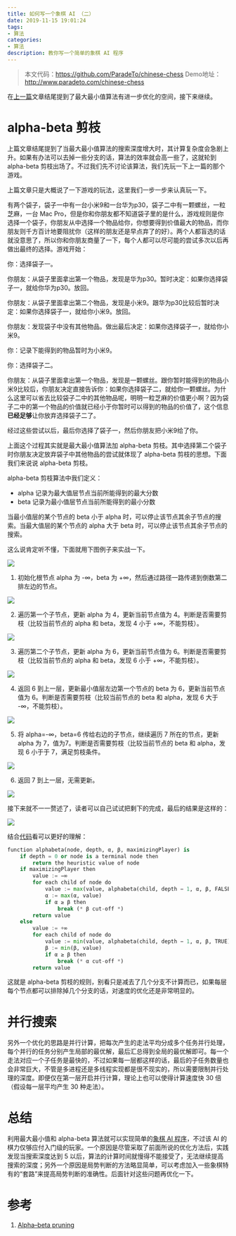 ```yaml
---
title: 如何写一个象棋 AI （二）
date: 2019-11-15 19:01:24
tags:
- 算法
categories:
- 算法
description: 教你写一个简单的象棋 AI 程序
---
```



> 本文代码：https://github.com/ParadeTo/chinese-chess
> Demo地址：http://www.paradeto.com/chinese-chess

在[上一篇](/2019/11/09/algo-chinese-chess-1/)文章结尾提到了最大最小值算法有进一步优化的空间，接下来继续。

# alpha-beta 剪枝
上篇文章结尾提到了当最大最小值算法的搜索深度增大时，其计算复杂度会急剧上升。如果有办法可以去掉一些分支的话，算法的效率就会高一些了，这就轮到 alpha-beta 剪枝出场了。不过我们先不讨论该算法，我们先玩一下上一篇的那个游戏。

上篇文章只是大概说了一下游戏的玩法，这里我们一步一步来认真玩一下。

有两个袋子，袋子一中有一台小米9和一台华为p30，袋子二中有一颗螺丝，一粒芝麻，一台 Mac Pro，但是你和你朋友都不知道袋子里的是什么，游戏规则是你选择一个袋子，你朋友从中选择一个物品给你，你想要得到价值最大的物品，而你朋友则千方百计地要阻扰你（这样的朋友还是早点弃了的好）。两个人都盲选的话就没意思了，所以你和你朋友商量了一下，每个人都可以尽可能的尝试多次以后再做出最终的选择。游戏开始：

你：选择袋子一。

你朋友：从袋子里面拿出第一个物品，发现是华为p30。暂时决定：如果你选择袋子一，就给你华为p30。放回。

你朋友：从袋子里面拿出第二个物品，发现是小米9。跟华为p30比较后暂时决定：如果你选择袋子一，就给你小米9。放回。

你朋友：发现袋子中没有其他物品。做出最后决定：如果你选择袋子一，就给你小米9。

你：记录下能得到的物品暂时为小米9。

你：选择袋子二。

你朋友：从袋子里面拿出第一个物品，发现是一颗螺丝。跟你暂时能得到的物品小米9比较后，你朋友决定直接告诉你：如果你选择袋子二，就给你一颗螺丝。为什么这里可以省去比较袋子二中的其他物品呢，明明一粒芝麻的价值更小啊？因为袋子二中的第一个物品的价值就已经小于你暂时可以得到的物品的价值了，这个信息**已经足够**让你放弃选择袋子二了。

经过这些尝试以后，最后你选择了袋子一，然后你朋友把小米9给了你。

上面这个过程其实就是最大最小值算法加 alpha-beta 剪枝。其中选择第二个袋子时你朋友决定放弃袋子中其他物品的尝试就体现了 alpha-beta 剪枝的思想。下面我们来说说 alpha-beta 剪枝。

alpha-beta 剪枝算法中我们定义：

* alpha 记录为最大值层节点当前所能得到的最大分数
* beta 记录为最小值层节点当前所能得到的最小分数

当最小值层的某个节点的 beta 小于 alpha 时，可以停止该节点其余子节点的搜索。当最大值层的某个节点的 alpha 大于 beta 时，可以停止该节点其余子节点的搜索。

这么说肯定听不懂，下面就用下图例子来实战一下。

![](algo-chinese-chess-2/1.png)

1. 初始化根节点 alpha 为 -∞，beta 为 +∞，然后通过路径一路传递到倒数第二排左边的节点。

![](algo-chinese-chess-2/2.png)

2. 遍历第一个子节点，更新 alpha 为 4，更新当前节点值为 4。判断是否需要剪枝（比较当前节点的 alpha 和 beta，发现 4 小于 +∞，不能剪枝）。

![](algo-chinese-chess-2/3.png)

3. 遍历第二个子节点，更新 alpha 为 6，更新当前节点值为 6。判断是否需要剪枝（比较当前节点的 alpha 和 beta，发现 6 小于 +∞，不能剪枝）。

![](algo-chinese-chess-2/4.png)

4. 返回 6 到上一层，更新最小值层左边第一个节点的 beta 为 6，更新当前节点值为 6。判断是否需要剪枝（比较当前节点的 beta 和 alpha，发现 6 大于 -∞，不能剪枝）。

![](algo-chinese-chess-2/5.png)

5. 将 alpha=-∞，beta=6 传给右边的子节点，继续遍历 7 所在的节点，更新 alpha 为 7，值为7。判断是否需要剪枝（比较当前节点的 beta 和 alpha，发现 6 小于于 7，满足剪枝条件。

![](algo-chinese-chess-2/6.png)

6. 返回 7 到上一层，无需更新。

![](algo-chinese-chess-2/7.png)

接下来就不一一赘述了，读者可以自己试试把剩下的完成，最后的结果是这样的：

![](algo-chinese-chess-2/8.png)

结合[代码](https://en.wikipedia.org/wiki/Alpha%E2%80%93beta_pruning)看可以更好的理解：

```python
function alphabeta(node, depth, α, β, maximizingPlayer) is
    if depth = 0 or node is a terminal node then
        return the heuristic value of node
    if maximizingPlayer then
        value := −∞
        for each child of node do
            value := max(value, alphabeta(child, depth − 1, α, β, FALSE))
            α := max(α, value)
            if α ≥ β then
                break (* β cut-off *)
        return value
    else
        value := +∞
        for each child of node do
            value := min(value, alphabeta(child, depth − 1, α, β, TRUE))
            β := min(β, value)
            if α ≥ β then
                break (* α cut-off *)
        return value
```

这就是 alpha-beta 剪枝的规则，别看只是减去了几个分支不计算而已，如果每层每个节点都可以排除掉几个分支的话，对速度的优化还是非常明显的。

# 并行搜索
另外一个优化的思路是并行计算，把每次产生的走法平均分成多个任务并行处理，每个并行的任务分别产生局部的最优解，最后汇总得到全局的最优解即可。每一个走法对应一个子任务是最快的，不过如果每一层都这样的话，最后的子任务数量也会非常巨大，不管是多进程还是多线程实现都是很不现实的，所以需要限制并行处理的深度。即便仅在第一层开启并行计算，理论上也可以使得计算速度快 30 倍（假设每一层平均产生 30 种走法）。

# 总结
利用最大最小值和 alpha-beta 算法就可以实现简单的[象棋 AI 程序](http://www.paradeto.com/chinese-chess)，不过该 AI 的棋力仅够应付入门级的玩家。一个原因是尽管采取了前面所说的优化方法后，实践发现当搜索深度达到 5 以后，算法的计算时间就慢得不能接受了，无法继续提高搜索的深度；另外一个原因是局势判断的方法略显简单，可以考虑加入一些象棋特有的“套路”来提高局势判断的准确性。后面针对这些问题再优化一下。

# 参考
1. [Alpha–beta pruning](https://en.wikipedia.org/wiki/Alpha%E2%80%93beta_pruning)
